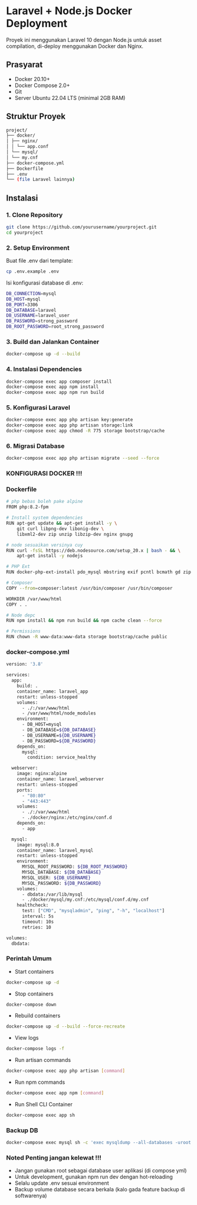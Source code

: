 # Laravel + Node.js Docker Deployment

Proyek ini menggunakan Laravel 10 dengan Node.js untuk asset compilation, di-deploy menggunakan Docker dan Nginx.

## Prasyarat

- Docker 20.10+
- Docker Compose 2.0+
- Git
- Server Ubuntu 22.04 LTS (minimal 2GB RAM)

## Struktur Proyek
```bash
project/
├── docker/
│ ├── nginx/
│ │ └── app.conf
│ └── mysql/
│ └── my.cnf
├── docker-compose.yml
├── Dockerfile
├── .env
└── (file Laravel lainnya)
```

## Instalasi

### 1. Clone Repository
```bash
git clone https://github.com/yourusername/yourproject.git
cd yourproject
```


### 2. Setup Environment

Buat file .env dari template:
```bash
cp .env.example .env
```

Isi konfigurasi database di .env:
```bash
DB_CONNECTION=mysql
DB_HOST=mysql
DB_PORT=3306
DB_DATABASE=laravel
DB_USERNAME=laravel_user
DB_PASSWORD=strong_password
DB_ROOT_PASSWORD=root_strong_password
```

### 3. Build dan Jalankan Container
```bash
docker-compose up -d --build
```

### 4. Instalasi Dependencies
```bash
docker-compose exec app composer install
docker-compose exec app npm install
docker-compose exec app npm run build
```


### 5. Konfigurasi Laravel
```bash
docker-compose exec app php artisan key:generate
docker-compose exec app php artisan storage:link
docker-compose exec app chmod -R 775 storage bootstrap/cache
```

### 6. Migrasi Database
```bash
docker-compose exec app php artisan migrate --seed --force
```



### KONFIGURASI DOCKER !!!

### Dockerfile

```bash 
# php bebas boleh pake alpine
FROM php:8.2-fpm

# Install system dependencies
RUN apt-get update && apt-get install -y \
    git curl libpng-dev libonig-dev \
    libxml2-dev zip unzip libzip-dev nginx gnupg

# node sesuaikan versinya cuy
RUN curl -fsSL https://deb.nodesource.com/setup_20.x | bash - && \
    apt-get install -y nodejs

# PHP Ext
RUN docker-php-ext-install pdo_mysql mbstring exif pcntl bcmath gd zip

# Composer
COPY --from=composer:latest /usr/bin/composer /usr/bin/composer

WORKDIR /var/www/html
COPY . .

# Node depc
RUN npm install && npm run build && npm cache clean --force

# Permissions
RUN chown -R www-data:www-data storage bootstrap/cache public
```


### docker-compose.yml

```bash
version: '3.8'

services:
  app:
    build: .
    container_name: laravel_app
    restart: unless-stopped
    volumes:
      - ./:/var/www/html
      - /var/www/html/node_modules
    environment:
      - DB_HOST=mysql
      - DB_DATABASE=${DB_DATABASE}
      - DB_USERNAME=${DB_USERNAME}
      - DB_PASSWORD=${DB_PASSWORD}
    depends_on:
      mysql:
        condition: service_healthy

  webserver:
    image: nginx:alpine
    container_name: laravel_webserver
    restart: unless-stopped
    ports:
      - "80:80"
      - "443:443"
    volumes:
      - ./:/var/www/html
      - ./docker/nginx:/etc/nginx/conf.d
    depends_on:
      - app

  mysql:
    image: mysql:8.0
    container_name: laravel_mysql
    restart: unless-stopped
    environment:
      MYSQL_ROOT_PASSWORD: ${DB_ROOT_PASSWORD}
      MYSQL_DATABASE: ${DB_DATABASE}
      MYSQL_USER: ${DB_USERNAME}
      MYSQL_PASSWORD: ${DB_PASSWORD}
    volumes:
      - dbdata:/var/lib/mysql
      - ./docker/mysql/my.cnf:/etc/mysql/conf.d/my.cnf
    healthcheck:
      test: ["CMD", "mysqladmin", "ping", "-h", "localhost"]
      interval: 5s
      timeout: 10s
      retries: 10

volumes:
  dbdata:
```



### Perintah Umum
- Start containers
```bash
docker-compose up -d
```
- Stop containers
```bash
docker-compose down
```
- Rebuild containers
```bash
docker-compose up -d --build --force-recreate
```
- View logs
```bash
docker-compose logs -f
```
- Run artisan commands
```bash
docker-compose exec app php artisan [command]
```
- Run npm commands
```bash
docker-compose exec app npm [command]
```
- Run Shell CLI Container
```bash
docker-compose exec app sh
```


### Backup DB
```bash
docker-compose exec mysql sh -c 'exec mysqldump --all-databases -uroot -p"$MYSQL_ROOT_PASSWORD"' > backup.sql
```

### Noted Penting jangan kelewat !!!
- Jangan gunakan root sebagai database user aplikasi (di compose yml)
- Untuk development, gunakan npm run dev dengan hot-reloading
- Selalu update .env sesuai environment
- Backup volume database secara berkala (kalo gada feature backup di softwarenya)


